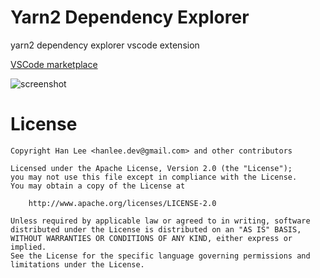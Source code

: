 # Yarn2 Dependency Explorer
yarn2 dependency explorer vscode extension

[VSCode marketplace](https://marketplace.visualstudio.com/items?itemName=hahnlee.yarn2-dependency-explorer&ssr=false)

![screenshot](https://raw.githubusercontent.com/hahnlee/yarn2-dependency-explorer/main/static/screenshot.png)

# License
```
Copyright Han Lee <hanlee.dev@gmail.com> and other contributors

Licensed under the Apache License, Version 2.0 (the "License");
you may not use this file except in compliance with the License.
You may obtain a copy of the License at

    http://www.apache.org/licenses/LICENSE-2.0

Unless required by applicable law or agreed to in writing, software
distributed under the License is distributed on an "AS IS" BASIS,
WITHOUT WARRANTIES OR CONDITIONS OF ANY KIND, either express or implied.
See the License for the specific language governing permissions and
limitations under the License.
```

